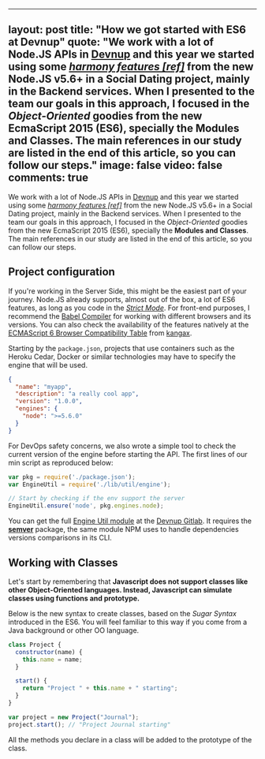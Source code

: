 ---
layout: post
title: "How we got started with ES6 at Devnup"
quote: "We work with a lot of Node.JS APIs in [Devnup](https://devnup.solutions) and this year we started using some [*harmony features [ref]*](#) from the new Node.JS v5.6+ in a Social Dating project, mainly in the Backend services. When I presented to the team our goals in this approach, I focused in the *Object-Oriented* goodies from the new EcmaScript 2015 (ES6), specially the **Modules and Classes**. The main references in our study are listed in the end of this article, so you can follow our steps."
image: false
video: false
comments: true
--------------

We work with a lot of Node.JS APIs in [Devnup](https://devnup.solutions) and this year we started using some [*harmony features [ref]*](#) from the new Node.JS v5.6+ in a Social Dating project, mainly in the Backend services. When I presented to the team our goals in this approach, I focused in the *Object-Oriented* goodies from the new EcmaScript 2015 (ES6), specially the **Modules and Classes**. The main references in our study are listed in the end of this article, so you can follow our steps.

## Project configuration

If you're working in the Server Side, this might be the easiest part of your journey. Node.JS already supports, almost out of the box, a lot of ES6 features, as long as you code in the [*Strict Mode*](). For front-end purposes, I recommend the [Babel Compiler](https://babeljs.io/) for working with different browsers and its versions. You can also check the availability of the features natively at the [ECMAScript 6 Browser Compatibility Table](http://kangax.github.io/compat-table/es6/) from [kangax](https://kangax.github.io).

Starting by the ```package.json```, projects that use containers such as the Heroku Cedar, Docker or similar technologies may have to specify the engine that will be used.

```json
{
  "name": "myapp",
  "description": "a really cool app",
  "version": "1.0.0",
  "engines": {
    "node": ">=5.6.0"
  }
}
```

For DevOps safety concerns, we also wrote a simple tool to check the current version of the engine before starting the API. The first lines of our min script as reproduced below:


```javascript
var pkg = require('./package.json');
var EngineUtil = require('./lib/util/engine');

// Start by checking if the env support the server
EngineUtil.ensure('node', pkg.engines.node);
```

You can get the full [Engine Util module]() at the [Devnup Gitlab](http://gitlab.devnup.com/public). It requires the **[semver](https://npmjs.org/package/semver)** package, the same module NPM uses to handle dependencies versions comparisons in its CLI.

## Working with Classes

Let's start by remembering that **Javascript does not support classes like other Object-Oriented languages. Instead, Javascript can simulate classes using functions and prototype.**

Below is the new syntax to create classes, based on the *Sugar Syntax* introduced in the ES6. You will feel familiar to this way if you come from a Java background or other OO language.

```javascript
class Project {
  constructor(name) {
    this.name = name;
  }

  start() {
    return "Project " + this.name + " starting";
  }
}

var project = new Project("Journal");
project.start(); // "Project Journal starting"
```

All the methods you declare in a class will be added to the prototype of the class.